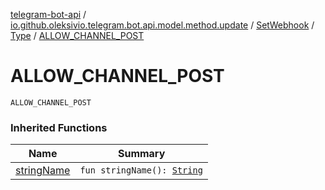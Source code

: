 [telegram-bot-api](../../../index.md) / [io.github.oleksivio.telegram.bot.api.model.method.update](../../index.md) / [SetWebhook](../index.md) / [Type](index.md) / [ALLOW_CHANNEL_POST](./-a-l-l-o-w_-c-h-a-n-n-e-l_-p-o-s-t.md)

# ALLOW_CHANNEL_POST

`ALLOW_CHANNEL_POST`

### Inherited Functions

| Name | Summary |
|---|---|
| [stringName](string-name.md) | `fun stringName(): `[`String`](https://kotlinlang.org/api/latest/jvm/stdlib/kotlin/-string/index.html) |
